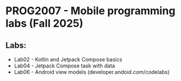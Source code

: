 # PROG2007 - Mobile programming labs (Fall 2025)
## Labs:
- Lab02 - Kotlin and Jetpack Compose basics
- Lab04 - Jetpack Compose task with data
- Lab06 - Android view models (developer.andoid.com/codelabs)
